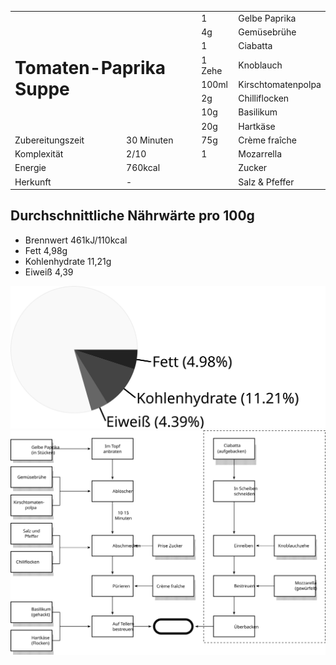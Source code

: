 <table class="headertable">
	<tbody>
		<tr>
			<td colspan="2" rowspan="8"><h1>Tomaten-Paprika Suppe</h1></td>
			<td>1</td>
			<td>Gelbe Paprika</td>
		</tr>
		<tr>
			<td>4g</td>
			<td>Gemüsebrühe</td>
		</tr>
		<tr>
			<td>1</td>
			<td>Ciabatta</td>
		</tr>
		<tr>
			<td>1 Zehe</td>
			<td>Knoblauch</td>
		</tr>
		<tr>
			<td>100ml</td>
			<td>Kirschtomatenpolpa</td>
		</tr>
		<tr>
			<td>2g</td>
			<td>Chilliflocken</td>
		</tr>
		<tr>
			<td>10g</td>
			<td>Basilikum</td>
		</tr>
		<tr>
			<td>20g</td>
			<td>Hartkäse</td>
		</tr>
		<tr>
			<td>Zubereitungszeit</td>
			<td>30 Minuten</td>
			<td>75g</td>
			<td>Crème fraîche</td>
		</tr>
		<tr>
			<td>Komplexität</td>
			<td>2/10</td>
			<td>1</td>
			<td>Mozarrella</td>
		</tr>
		<tr>
			<td>Energie</td>
			<td>760kcal</td>
			<td></td>
			<td>Zucker</td>
		</tr>
		<tr>
			<td>Herkunft</td>
			<td>-</td>
			<td></td>
			<td>Salz & Pfeffer</td>
		</tr>
	</tbody>
</table>

<!-- cmdrun "${CMD_DRAW_HEADTABLE:=echo}" ./tomatensuppe.yml -->
<!-- cmdrun "${CMD_DRAW_NUTRIENTS:=echo}" ./tomatensuppe.yml -->

## Durchschnittliche Nährwärte pro 100g
- Brennwert 461kJ/110kcal
- Fett 4,98g
- Kohlenhydrate 11,21g
- Eiweiß  4,39

![tomatensuppe](./tomatensuppe_pie.svg)
![tomatensuppe](./tomatensuppe.svg)

